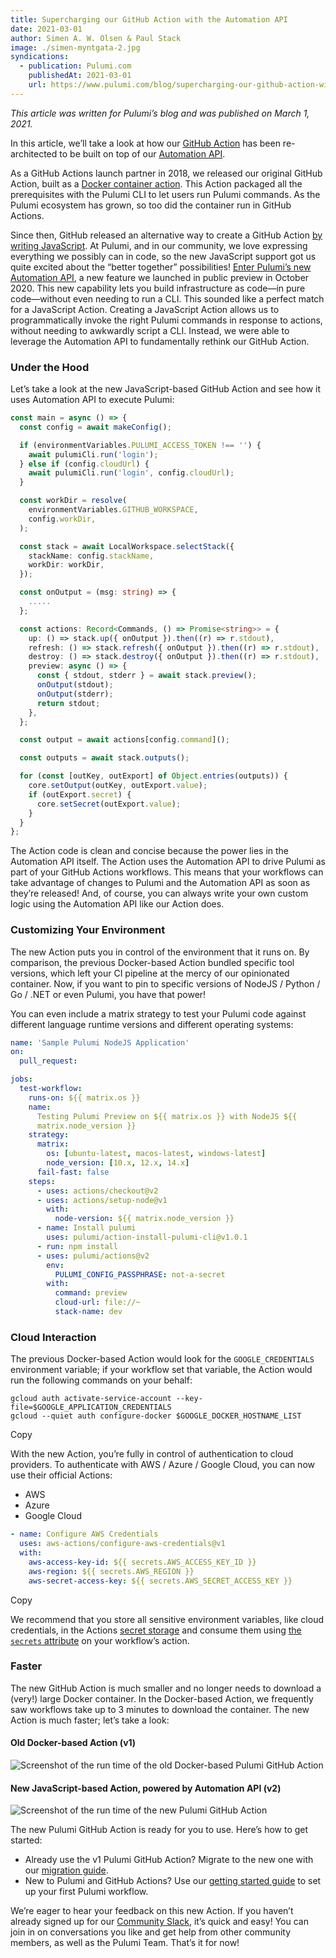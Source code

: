 ```yaml
---
title: Supercharging our GitHub Action with the Automation API
date: 2021-03-01
author: Simen A. W. Olsen & Paul Stack
image: ./simen-myntgata-2.jpg 
syndications:
  - publication: Pulumi.com
    publishedAt: 2021-03-01
    url: https://www.pulumi.com/blog/supercharging-our-github-action-with-the-pulumi-automation-api/
---
```


_This article was written for Pulumi’s blog and was published on March 1, 2021._

In this article, we’ll take a look at how our
[GitHub Action](https://github.com/pulumi/actions) has been re-architected to be
built on top of our
[Automation API](https://www.pulumi.com/blog/automation-api/).

As a GitHub Actions launch partner in 2018, we released our original GitHub
Action, built as a
[Docker container action](https://docs.github.com/en/actions/creating-actions/creating-a-docker-container-action).
This Action packaged all the prerequisites with the Pulumi CLI to let users run
Pulumi commands. As the Pulumi ecosystem has grown, so too did the container run
in GitHub Actions.

Since then, GitHub released an alternative way to create a GitHub Action
[by writing JavaScript](https://docs.github.com/en/actions/creating-actions/creating-a-javascript-action).
At Pulumi, and in our community, we love expressing everything we possibly can
in code, so the new JavaScript support got us quite excited about the “better
together” possibilities!
[Enter Pulumi’s new Automation API](https://www.pulumi.com/blog/automation-api),
a new feature we launched in public preview in October 2020. This new capability
lets you build infrastructure as code—in pure code—without even needing to run a
CLI. This sounded like a perfect match for a JavaScript Action. Creating a
JavaScript Action allows us to programmatically invoke the right Pulumi commands
in response to actions, without needing to awkwardly script a CLI. Instead, we
were able to leverage the Automation API to fundamentally rethink our GitHub
Action.

### Under the Hood

Let’s take a look at the new JavaScript-based GitHub Action and see how it uses
Automation API to execute Pulumi:

```typescript
const main = async () => {
  const config = await makeConfig();

  if (environmentVariables.PULUMI_ACCESS_TOKEN !== '') {
    await pulumiCli.run('login');
  } else if (config.cloudUrl) {
    await pulumiCli.run('login', config.cloudUrl);
  }

  const workDir = resolve(
    environmentVariables.GITHUB_WORKSPACE,
    config.workDir,
  );

  const stack = await LocalWorkspace.selectStack({
    stackName: config.stackName,
    workDir: workDir,
  });

  const onOutput = (msg: string) => {
    .....
  };

  const actions: Record<Commands, () => Promise<string>> = {
    up: () => stack.up({ onOutput }).then((r) => r.stdout),
    refresh: () => stack.refresh({ onOutput }).then((r) => r.stdout),
    destroy: () => stack.destroy({ onOutput }).then((r) => r.stdout),
    preview: async () => {
      const { stdout, stderr } = await stack.preview();
      onOutput(stdout);
      onOutput(stderr);
      return stdout;
    },
  };

  const output = await actions[config.command]();

  const outputs = await stack.outputs();

  for (const [outKey, outExport] of Object.entries(outputs)) {
    core.setOutput(outKey, outExport.value);
    if (outExport.secret) {
      core.setSecret(outExport.value);
    }
  }
};

```

The Action code is clean and concise because the power lies in the Automation
API itself. The Action uses the Automation API to drive Pulumi as part of your
GitHub Actions workflows. This means that your workflows can take advantage of
changes to Pulumi and the Automation API as soon as they’re released! And, of
course, you can always write your own custom logic using the Automation API like
our Action does.

### Customizing Your Environment

The new Action puts you in control of the environment that it runs on. By
comparison, the previous Docker-based Action bundled specific tool versions,
which left your CI pipeline at the mercy of our opinionated container. Now, if
you want to pin to specific versions of NodeJS / Python / Go / .NET or even
Pulumi, you have that power!

You can even include a matrix strategy to test your Pulumi code against
different language runtime versions and different operating systems:

```yaml
name: 'Sample Pulumi NodeJS Application'
on:
  pull_request:

jobs:
  test-workflow:
    runs-on: ${{ matrix.os }}
    name:
      Testing Pulumi Preview on ${{ matrix.os }} with NodeJS ${{
      matrix.node_version }}
    strategy:
      matrix:
        os: [ubuntu-latest, macos-latest, windows-latest]
        node_version: [10.x, 12.x, 14.x]
      fail-fast: false
    steps:
      - uses: actions/checkout@v2
      - uses: actions/setup-node@v1
        with:
          node-version: ${{ matrix.node_version }}
      - name: Install pulumi
        uses: pulumi/action-install-pulumi-cli@v1.0.1
      - run: npm install
      - uses: pulumi/actions@v2
        env:
          PULUMI_CONFIG_PASSPHRASE: not-a-secret
        with:
          command: preview
          cloud-url: file://~
          stack-name: dev
```

### Cloud Interaction

The previous Docker-based Action would look for the `GOOGLE_CREDENTIALS`
environment variable; if your workflow set that variable, the Action would run
the following commands on your behalf:

```shell
gcloud auth activate-service-account --key-file=$GOOGLE_APPLICATION_CREDENTIALS
gcloud --quiet auth configure-docker $GOOGLE_DOCKER_HOSTNAME_LIST

```

Copy

With the new Action, you’re fully in control of authentication to cloud
providers. To authenticate with AWS / Azure / Google Cloud, you can now use
their official Actions:

- AWS
- Azure
- Google Cloud

```yaml
- name: Configure AWS Credentials
  uses: aws-actions/configure-aws-credentials@v1
  with:
    aws-access-key-id: ${{ secrets.AWS_ACCESS_KEY_ID }}
    aws-region: ${{ secrets.AWS_REGION }}
    aws-secret-access-key: ${{ secrets.AWS_SECRET_ACCESS_KEY }}
```

Copy

We recommend that you store all sensitive environment variables, like cloud
credentials, in the Actions
[secret storage](https://docs.github.com/en/actions/reference/encrypted-secrets/)
and consume them using
[the `secrets` attribute](https://docs.github.com/en/actions/reference/encrypted-secrets#using-encrypted-secrets-in-a-workflow)
on your workflow’s action.

### Faster

The new GitHub Action is much smaller and no longer needs to download a (very!)
large Docker container. In the Docker-based Action, we frequently saw workflows
take up to 3 minutes to download the container. The new Action is much faster;
let’s take a look:

#### Old Docker-based Action (v1)

![Screenshot of the run time of the old Docker-based Pulumi GitHub Action](https://www.pulumi.com/blog/supercharging-our-github-action-with-the-pulumi-automation-api/old-action.png)

#### New JavaScript-based Action, powered by Automation API (v2)

![Screenshot of the run time of the new Pulumi GitHub Action](https://www.pulumi.com/blog/supercharging-our-github-action-with-the-pulumi-automation-api/new-action.png)

The new Pulumi GitHub Action is ready for you to use. Here’s how to get started:

- Already use the v1 Pulumi GitHub Action? Migrate to the new one with our
  [migration guide](https://www.pulumi.com/docs/iac/packages-and-automation/continuous-delivery/github-actions#migrating-from-github-action-v1).
- New to Pulumi and GitHub Actions? Use our
  [getting started guide](https://www.pulumi.com/docs/iac/packages-and-automation/continuous-delivery/github-actions/)
  to set up your first Pulumi workflow.

We’re eager to hear your feedback on this new Action. If you haven’t already
signed up for our [Community Slack](https://slack.pulumi.com/), it’s quick and
easy! You can join in on conversations you like and get help from other
community members, as well as the Pulumi Team. That’s it for now!
